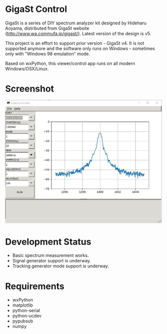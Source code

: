 GigaSt Control
======================
GigaSt is a series of DIY spectrum analyzer kit designed by Hideharu Aoyama, distributed from GigaSt website (http://www.wa.commufa.jp/gigast/). Latest version of the design is v5.

This project is an effort to support prior version - GigaSt v4.
It is not supported anymore and the software only runs on Windows - sometimes only with "Windows 98 emulation" mode.

Based on wxPython, this viewer/control app runs on all modern Windows/OSX/Linux.

# Screenshot
![Screenshot](https://github.com/tai/gigast-control/raw/master/doc/20180715-gigast-control-screen.jpg)

# Development Status
* Basic spectrum measurement works.
* Signal generator support is underway.
* Tracking generator mode support is underway.

# Requirements
* wxPython
* matplotlib
* python-serial
* python-ucdev
* pypubsub
* numpy

